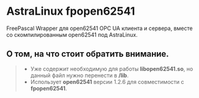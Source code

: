 # AstraLinux fpopen62541
FreePascal Wrapper для open62541 OPC UA клиента и сервера, вместе со скомпилированным open62541 под AstraLinux.

## О том, на что стоит обратить внимание.
> * Уже содержит необходимую для работы **libopen62541.so**, но данный файл нужно перенести в **/lib**.
> * Использует **open62541** версии 1.2.6 для совместимости с **fpopen62541**. 
